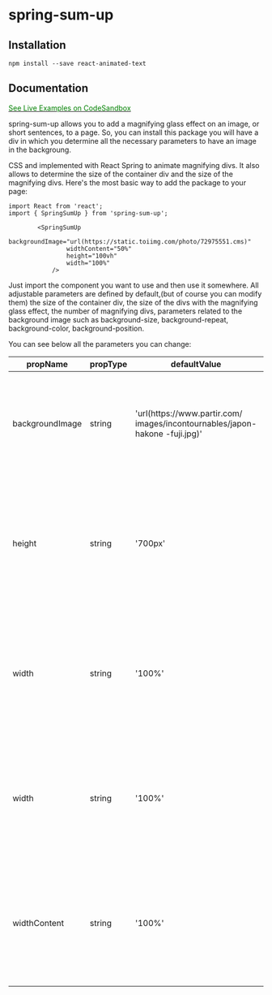 # spring-sum-up

## Installation

`npm install --save react-animated-text`

## Documentation

<a href="">
        <p style="color: green">See Live Examples on CodeSandbox</p>
</a>

<p>
spring-sum-up allows you to add a magnifying glass effect on an image, or short sentences, to a page. So, you can install this package you will have a div in which you determine all the necessary parameters to have an image in the backgroung.
</p>
<p> 
CSS and implemented with React Spring to animate magnifying divs. It also allows to determine the size of the container div and the size of the magnifying divs.
Here's the most basic way to add the package to your page:
</p>

```
import React from 'react';
import { SpringSumUp } from 'spring-sum-up';

    	<SpringSumUp
    			backgroundImage="url(https://static.toiimg.com/photo/72975551.cms)"
    			widthContent="50%"
    			height="100vh"
    			width="100%"
    		/>

```

<p>
Just import the component you want to use and then use it somewhere.
All adjustable parameters are defined by default,(but of course you can modify them) the size of the container div, the size of the divs with the magnifying glass effect, the number of magnifying divs, parameters related to the background image such as background-size, background-repeat, background-color, background-position.
</p>
<p>You can see below all the parameters you can change:</p>

<table>
    <thead>
        <tr>
            <th>propName</th>
            <th>propType</th>
            <th>defaultValue</th>
            <th>isRequired</th>
            <th>Explanation</th>
        </tr>
    </thead>
    <tbody>
        <tr>
            <td>backgroundImage</td>
            <td>string</td>
           <a href="https://www.partir.com/
            images/incontournables/japon-hakone
            -fuji.jpg"> <td>
            'url(https://www.partir.com/
            images/incontournables/japon-hakone
            -fuji.jpg)'
            </td>
          </a>
            <td>Yes</td>
            <td>
                This parameter allows to set the background image, container div and the magnifying div</td>
        </tr>
        <tr>
            <td>height</td>
            <td>string</td>
             <td>
            '700px'
            </td>
            <td>Yes</td>
            <td>The parameter allows to set the size of the container div. You should use only values in px, or viewport, but not in %.</td>
        </tr>
        <tr>
            <td>width</td>
            <td>string</td>
            <td>
            '100%'
            </td>
            <td>Yes</td>
            <td>The parameter allows to set the size of the container div. You should use only values in px, or viewport, and %.</td>
        </tr>
        <tr>
            <td>width</td>
            <td>string</td>
            <td>
            '100%'
            </td>
            <td>Yes</td>
            <td>The parameter allows to set the size of the container div. You should use only values in px, or viewport, and %.</td>
        </tr>
         <tr>
            <td>widthContent</td>
            <td>string</td>
            <td>
            '100%'
            </td>
            <td>Yes</td>
            <td>The parameter allows to set the size of the container div. You should use only values in px, or viewport, and %.</td>
        </tr>
    </tbody>

</table>
